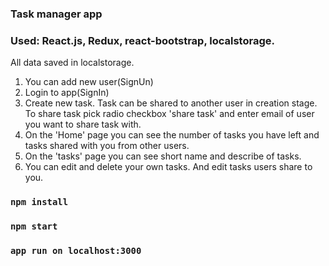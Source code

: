 ### Task manager app
### Used: React.js, Redux, react-bootstrap, localstorage.

All data saved in localstorage. 
1. You can add new user(SignUn)
2. Login to app(SignIn)
3. Create new task. Task can be shared to another user in creation stage. To share task pick radio checkbox 'share task' and enter email of user you want to share task with.
4. On the 'Home' page you can see the number of tasks you have left and tasks shared with you from other users.
5. On the 'tasks' page you can see short name and describe of tasks.
6. You can edit and delete your own tasks. And edit tasks users share to you. 

### `npm install`
### `npm start`
### `app run on localhost:3000`

